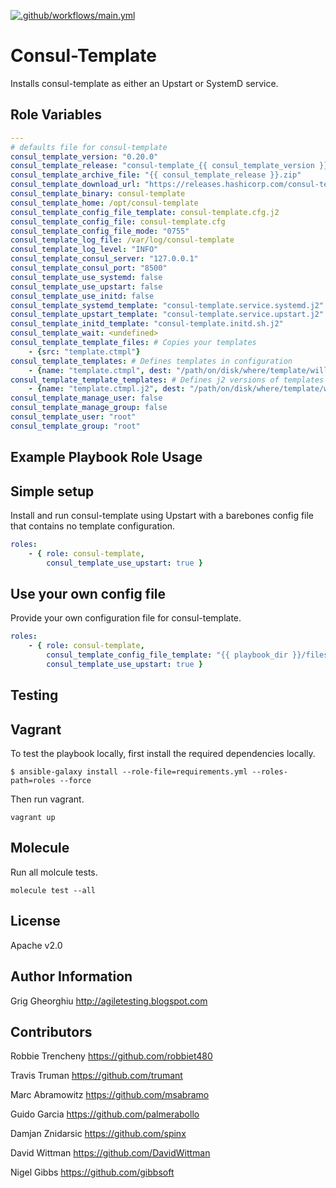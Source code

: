 [![.github/workflows/main.yml](https://github.com/griggheo/ansible-consul-template/actions/workflows/main.yml/badge.svg)](https://github.com/griggheo/ansible-consul-template/actions/workflows/main.yml)

Consul-Template
=========

Installs consul-template as either an Upstart or SystemD service.

Role Variables
--------------

```yml
---
# defaults file for consul-template
consul_template_version: "0.20.0"
consul_template_release: "consul-template_{{ consul_template_version }}_linux_amd64"
consul_template_archive_file: "{{ consul_template_release }}.zip"
consul_template_download_url: "https://releases.hashicorp.com/consul-template/{{ consul_template_version }}/{{ consul_template_archive_file }}"
consul_template_binary: consul-template
consul_template_home: /opt/consul-template
consul_template_config_file_template: consul-template.cfg.j2
consul_template_config_file: consul-template.cfg
consul_template_config_file_mode: "0755"
consul_template_log_file: /var/log/consul-template
consul_template_log_level: "INFO"
consul_template_consul_server: "127.0.0.1"
consul_template_consul_port: "8500"
consul_template_use_systemd: false
consul_template_use_upstart: false
consul_template_use_initd: false
consul_template_systemd_template: "consul-template.service.systemd.j2"
consul_template_upstart_template: "consul-template.service.upstart.j2"
consul_template_initd_template: "consul-template.initd.sh.j2"
consul_template_wait: <undefined>
consul_template_template_files: # Copies your templates
    - {src: "template.ctmpl"}
consul_template_templates: # Defines templates in configuration
    - {name: "template.ctmpl", dest: "/path/on/disk/where/template/will/render", cmd: "optional command to run when the template is updated", perms: 0600, backup: true, wait: "2s"}
consul_template_template_templates: # Defines j2 versions of templates to be rendered as consul-template templates
    - {name: "template.ctmpl.j2", dest: "/path/on/disk/where/template/will/render", cmd: "optional command to run when the template is updated", perms: 0600, backup: true}
consul_template_manage_user: false
consul_template_manage_group: false
consul_template_user: "root"
consul_template_group: "root"
```

Example Playbook Role Usage
----------------

## Simple setup

Install and run consul-template using Upstart with a barebones config file that contains no template configuration.

```yml
roles:
    - { role: consul-template,
        consul_template_use_upstart: true }
```

## Use your own config file

Provide your own configuration file for consul-template.

```yml
roles:
    - { role: consul-template,
        consul_template_config_file_template: "{{ playbook_dir }}/files/consul-template.cfg.j2"
        consul_template_use_upstart: true }
```

Testing
-------

Vagrant
-------

To test the playbook locally, first install the required dependencies locally.

```
$ ansible-galaxy install --role-file=requirements.yml --roles-path=roles --force
```

Then run vagrant.

```
vagrant up
```

Molecule
--------
Run all molcule tests.

```
molecule test --all
```

License
-------

Apache v2.0

Author Information
------------------

Grig Gheorghiu
http://agiletesting.blogspot.com

Contributors
------------

Robbie Trencheny
https://github.com/robbiet480

Travis Truman
https://github.com/trumant

Marc Abramowitz
https://github.com/msabramo

Guido Garcia
https://github.com/palmerabollo

Damjan Znidarsic
https://github.com/spinx

David Wittman
https://github.com/DavidWittman

Nigel Gibbs
https://github.com/gibbsoft
